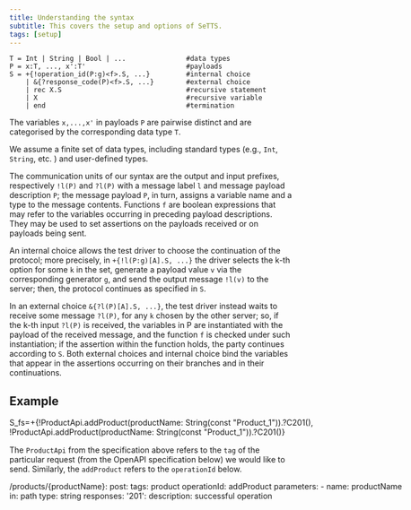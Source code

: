 ```yaml
---
title: Understanding the syntax
subtitle: This covers the setup and options of SeTTS.
tags: [setup]
---
```


```shell
T = Int | String | Bool | ...               #data types
P = x:T, ..., x':T'                         #payloads
S = +{!operation_id(P:g)<f>.S, ...}         #internal choice 
    | &{?response_code(P)<f>.S, ...}        #external choice
    | rec X.S                               #recursive statement
    | X                                     #recursive variable
    | end                                   #termination
```
The variables `x,...,x'` in payloads `P` are pairwise distinct and are categorised by the corresponding data type `T`.
<!-- , which is a data type annotated with an optional generator `g`. -->
We assume a finite set of data types, including standard types (e.g., `Int`, `String`, etc. ) and user-defined types. 

The communication units of our syntax are the output and input prefixes, respectively `!l(P)` and `?l(P)` with a message label `l` and message payload description `P`; the message payload `P`, in turn, assigns a variable name and a type to the message contents. Functions `f` are boolean expressions that may refer to the variables occurring in preceding payload descriptions. They may be used to set assertions on the payloads received or on payloads being sent. 

An internal choice allows the test driver to choose the continuation of the protocol; more precisely, in `+{!l(P:g)[A].S, ...}` the driver selects the k-th option for some `k` in the set, generate a payload value `v` via the corresponding generator `g`, and send the output message `!l(v)` to the server; then, the protocol continues as specified in `S`.

In an external choice `&{?l(P)[A].S, ...}`, the test driver instead waits to receive some message `?l(P)`, for any `k` chosen by the other server; so, if the k-th input `?l(P)` is received, the variables in P are instantiated with the payload of the received message, and the function `f` is checked under such instantiation; if the assertion within the function holds, the party continues according to `S`. Both external choices and internal choice bind the variables that appear in the assertions occurring on their branches and in their continuations.


<style type="text/css" media="screen">
  #steditor { 
    position: relative;
    margin: auto;
    width: 700px;
    height: 35px;
  }
  #openapieditor { 
    position: relative;
    margin: auto;
    width: 700px;
    height: 180px;
  }
</style>

## Example
<div id="steditor">S_fs=+{!ProductApi.addProduct(productName: String(const "Product_1")).?C201(),
          !ProductApi.addProduct(productName: String(const "Product_1")).?C201()}</div>

The `ProductApi` from the specification above refers to the `tag` of the particular request (from the OpenAPI specification below) we would like to send. Similarly, the `addProduct` refers to the `operationId` below. 

<div id="openapieditor">/products/{productName}:
  post:
    tags: product
    operationId: addProduct
    parameters:
      - name: productName
        in: path
        type: string
    responses:
      '201': 
        description: successful operation</div>

<script type="text/javascript" src="../src/ace.js" charset="utf-8"></script>

<script type="text/javascript">
  var steditor = ace.edit("steditor");
  steditor.setTheme("ace/theme/dawn");
  steditor.session.setMode("ace/mode/st");
  steditor.setReadOnly(true);

  var openapieditor = ace.edit("openapieditor");
  openapieditor.setTheme("ace/theme/dawn");
  openapieditor.session.setMode("ace/mode/yaml");
  openapieditor.setReadOnly(true);
</script>




<!-- ### Update favicon

You can find the current favicon (favicon.png) inside the theme `/uploads/` directory, just replace it with your new favicon. -->